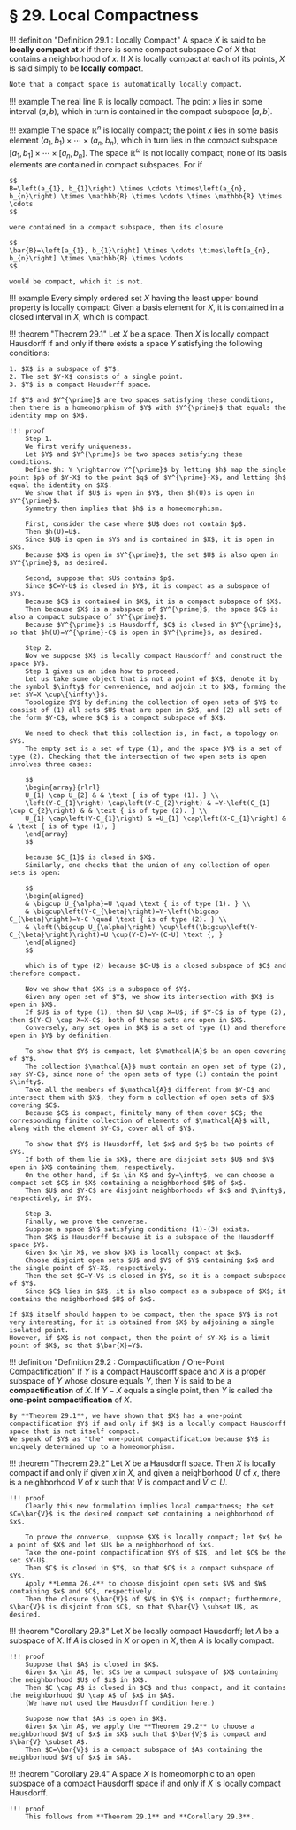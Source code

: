 # § 29. Local Compactness

!!! definition "Definition 29.1 : Locally Compact"
    A space $X$ is said to be **locally compact at** $x$ if there is some compact subspace $C$ of $X$ that contains a neighborhood of $x$.
    If $X$ is locally compact at each of its points, $X$ is said simply to be **locally compact**.

    Note that a compact space is automatically locally compact.

!!! example
    The real line $\mathbb{R}$ is locally compact.
    The point $x$ lies in some interval $(a, b)$, which in turn is contained in the compact subspace $[a, b]$.

!!! example
    The space $\mathbb{R}^{n}$ is locally compact; the point $x$ lies in some basis element $\left(a_{1}, b_{1}\right) \times \cdots \times\left(a_{n}, b_{n}\right)$, which in turn lies in the compact subspace $\left[a_{1}, b_{1}\right] \times \cdots \times\left[a_{n}, b_{n}\right]$.
    The space $\mathbb{R}^{\omega}$ is not locally compact; none of its basis elements are contained in compact subspaces. For if

    $$
    B=\left(a_{1}, b_{1}\right) \times \cdots \times\left(a_{n}, b_{n}\right) \times \mathbb{R} \times \cdots \times \mathbb{R} \times \cdots
    $$
    
    were contained in a compact subspace, then its closure

    $$
    \bar{B}=\left[a_{1}, b_{1}\right] \times \cdots \times\left[a_{n}, b_{n}\right] \times \mathbb{R} \times \cdots
    $$

    would be compact, which it is not.

!!! example
    Every simply ordered set $X$ having the least upper bound property is locally compact: Given a basis element for $X$, it is contained in a closed interval in $X$, which is compact.

!!! theorem "Theorem 29.1"
    Let $X$ be a space.
    Then $X$ is locally compact Hausdorff if and only if there exists a space $Y$ satisfying the following conditions:

    1. $X$ is a subspace of $Y$.
    2. The set $Y-X$ consists of a single point.
    3. $Y$ is a compact Hausdorff space.

    If $Y$ and $Y^{\prime}$ are two spaces satisfying these conditions, then there is a homeomorphism of $Y$ with $Y^{\prime}$ that equals the identity map on $X$.

    !!! proof
        Step 1.  
        We first verify uniqueness.
        Let $Y$ and $Y^{\prime}$ be two spaces satisfying these conditions.
        Define $h: Y \rightarrow Y^{\prime}$ by letting $h$ map the single point $p$ of $Y-X$ to the point $q$ of $Y^{\prime}-X$, and letting $h$ equal the identity on $X$.
        We show that if $U$ is open in $Y$, then $h(U)$ is open in $Y^{\prime}$.
        Symmetry then implies that $h$ is a homeomorphism.

        First, consider the case where $U$ does not contain $p$.
        Then $h(U)=U$.
        Since $U$ is open in $Y$ and is contained in $X$, it is open in $X$.
        Because $X$ is open in $Y^{\prime}$, the set $U$ is also open in $Y^{\prime}$, as desired.

        Second, suppose that $U$ contains $p$.
        Since $C=Y-U$ is closed in $Y$, it is compact as a subspace of $Y$.
        Because $C$ is contained in $X$, it is a compact subspace of $X$.
        Then because $X$ is a subspace of $Y^{\prime}$, the space $C$ is also a compact subspace of $Y^{\prime}$.
        Because $Y^{\prime}$ is Hausdorff, $C$ is closed in $Y^{\prime}$, so that $h(U)=Y^{\prime}-C$ is open in $Y^{\prime}$, as desired.

        Step 2.  
        Now we suppose $X$ is locally compact Hausdorff and construct the space $Y$.
        Step 1 gives us an idea how to proceed.
        Let us take some object that is not a point of $X$, denote it by the symbol $\infty$ for convenience, and adjoin it to $X$, forming the set $Y=X \cup\{\infty\}$.
        Topologize $Y$ by defining the collection of open sets of $Y$ to consist of (1) all sets $U$ that are open in $X$, and (2) all sets of the form $Y-C$, where $C$ is a compact subspace of $X$.

        We need to check that this collection is, in fact, a topology on $Y$.
        The empty set is a set of type (1), and the space $Y$ is a set of type (2). Checking that the intersection of two open sets is open involves three cases:

        $$
        \begin{array}{rlrl}
        U_{1} \cap U_{2} & & \text { is of type (1). } \\
        \left(Y-C_{1}\right) \cap\left(Y-C_{2}\right) & =Y-\left(C_{1} \cup C_{2}\right) & & \text { is of type (2). } \\
        U_{1} \cap\left(Y-C_{1}\right) & =U_{1} \cap\left(X-C_{1}\right) & & \text { is of type (1), }
        \end{array}
        $$

        because $C_{1}$ is closed in $X$.
        Similarly, one checks that the union of any collection of open sets is open:

        $$
        \begin{aligned}
        & \bigcup U_{\alpha}=U \quad \text { is of type (1). } \\
        & \bigcup\left(Y-C_{\beta}\right)=Y-\left(\bigcap C_{\beta}\right)=Y-C \quad \text { is of type (2). } \\
        & \left(\bigcup U_{\alpha}\right) \cup\left(\bigcup\left(Y-C_{\beta}\right)\right)=U \cup(Y-C)=Y-(C-U) \text {, }
        \end{aligned}
        $$

        which is of type (2) because $C-U$ is a closed subspace of $C$ and therefore compact.

        Now we show that $X$ is a subspace of $Y$.
        Given any open set of $Y$, we show its intersection with $X$ is open in $X$.
        If $U$ is of type (1), then $U \cap X=U$; if $Y-C$ is of type (2), then $(Y-C) \cap X=X-C$; both of these sets are open in $X$.
        Conversely, any set open in $X$ is a set of type (1) and therefore open in $Y$ by definition.

        To show that $Y$ is compact, let $\mathcal{A}$ be an open covering of $Y$.
        The collection $\mathcal{A}$ must contain an open set of type (2), say $Y-C$, since none of the open sets of type (1) contain the point $\infty$.
        Take all the members of $\mathcal{A}$ different from $Y-C$ and intersect them with $X$; they form a collection of open sets of $X$ covering $C$.
        Because $C$ is compact, finitely many of them cover $C$; the corresponding finite collection of elements of $\mathcal{A}$ will, along with the element $Y-C$, cover all of $Y$.

        To show that $Y$ is Hausdorff, let $x$ and $y$ be two points of $Y$.
        If both of them lie in $X$, there are disjoint sets $U$ and $V$ open in $X$ containing them, respectively.
        On the other hand, if $x \in X$ and $y=\infty$, we can choose a compact set $C$ in $X$ containing a neighborhood $U$ of $x$.
        Then $U$ and $Y-C$ are disjoint neighborhoods of $x$ and $\infty$, respectively, in $Y$.

        Step 3.  
        Finally, we prove the converse.
        Suppose a space $Y$ satisfying conditions (1)-(3) exists.
        Then $X$ is Hausdorff because it is a subspace of the Hausdorff space $Y$.
        Given $x \in X$, we show $X$ is locally compact at $x$.
        Choose disjoint open sets $U$ and $V$ of $Y$ containing $x$ and the single point of $Y-X$, respectively.
        Then the set $C=Y-V$ is closed in $Y$, so it is a compact subspace of $Y$.
        Since $C$ lies in $X$, it is also compact as a subspace of $X$; it contains the neighborhood $U$ of $x$.
    
    If $X$ itself should happen to be compact, then the space $Y$ is not very interesting, for it is obtained from $X$ by adjoining a single isolated point.
    However, if $X$ is not compact, then the point of $Y-X$ is a limit point of $X$, so that $\bar{X}=Y$.

!!! definition "Definition 29.2 : Compactification / One-Point Compactification"
    If $Y$ is a compact Hausdorff space and $X$ is a proper subspace of $Y$ whose closure equals $Y$, then $Y$ is said to be a **compactification** of $X$. If $Y-X$ equals a single point, then $Y$ is called the **one-point compactification** of $X$.

    By **Theorem 29.1**, we have shown that $X$ has a one-point compactification $Y$ if and only if $X$ is a locally compact Hausdorff space that is not itself compact.
    We speak of $Y$ as "the" one-point compactification because $Y$ is uniquely determined up to a homeomorphism.

!!! theorem "Theorem 29.2"
    Let $X$ be a Hausdorff space.
    Then $X$ is locally compact if and only if given $x$ in $X$, and given a neighborhood $U$ of $x$, there is a neighborhood $V$ of $x$ such that $\bar{V}$ is compact and $\bar{V} \subset U$.

    !!! proof
        Clearly this new formulation implies local compactness; the set $C=\bar{V}$ is the desired compact set containing a neighborhood of $x$.
        
        To prove the converse, suppose $X$ is locally compact; let $x$ be a point of $X$ and let $U$ be a neighborhood of $x$.
        Take the one-point compactification $Y$ of $X$, and let $C$ be the set $Y-U$.
        Then $C$ is closed in $Y$, so that $C$ is a compact subspace of $Y$.
        Apply **Lemma 26.4** to choose disjoint open sets $V$ and $W$ containing $x$ and $C$, respectively.
        Then the closure $\bar{V}$ of $V$ in $Y$ is compact; furthermore, $\bar{V}$ is disjoint from $C$, so that $\bar{V} \subset U$, as desired.

!!! theorem "Corollary 29.3"
    Let $X$ be locally compact Hausdorff; let $A$ be a subspace of $X$.
    If $A$ is closed in $X$ or open in $X$, then $A$ is locally compact.

    !!! proof
        Suppose that $A$ is closed in $X$.
        Given $x \in A$, let $C$ be a compact subspace of $X$ containing the neighborhood $U$ of $x$ in $X$.
        Then $C \cap A$ is closed in $C$ and thus compact, and it contains the neighborhood $U \cap A$ of $x$ in $A$.
        (We have not used the Hausdorff condition here.)

        Suppose now that $A$ is open in $X$.
        Given $x \in A$, we apply the **Theorem 29.2** to choose a neighborhood $V$ of $x$ in $X$ such that $\bar{V}$ is compact and $\bar{V} \subset A$.
        Then $C=\bar{V}$ is a compact subspace of $A$ containing the neighborhood $V$ of $x$ in $A$.
    
!!! theorem "Corollary 29.4"
    A space $X$ is homeomorphic to an open subspace of a compact Hausdorff space if and only if $X$ is locally compact Hausdorff.

    !!! proof
        This follows from **Theorem 29.1** and **Corollary 29.3**.